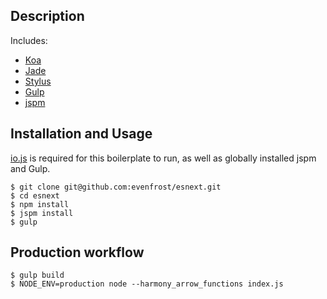 ## Description
Includes:
* [Koa](http://koajs.com/)
* [Jade](http://jade-lang.com/)
* [Stylus](http://learnboost.github.io/stylus/)
* [Gulp](http://gulpjs.com/)
* [jspm](http://jspm.io/)

## Installation and Usage
[io.js](https://iojs.org/en/index.html) is required for this boilerplate to run, as well as globally installed jspm and Gulp.
    
    $ git clone git@github.com:evenfrost/esnext.git
    $ cd esnext
    $ npm install
    $ jspm install
    $ gulp

## Production workflow
    $ gulp build
    $ NODE_ENV=production node --harmony_arrow_functions index.js
